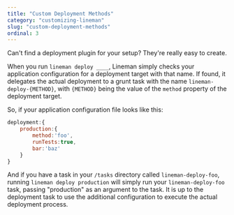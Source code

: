 ```yaml
---
title: "Custom Deployment Methods"
category: "customizing-lineman"
slug: "custom-deployment-methods"
ordinal: 3
---
```


Can't find a deployment plugin for your setup? They're really easy to create.

When you run `lineman deploy ____`, Lineman simply checks your application configuration for a deployment target with that name. If found, it delegates the actual deployment to a grunt task with the name `lineman-deploy-{METHOD}`, with `{METHOD}` being the value of the `method` property of the deployment target.

So, if your application configuration file looks like this:

```javascript
deployment:{
	production:{
		method:'foo',
		runTests:true,
		bar:'baz'
	}
}
```

And if you have a task in your `/tasks` directory called `lineman-deploy-foo`, running `lineman deploy production` will simply run your `lineman-deploy-foo` task, passing "production" as an argument to the task. It is up to the deployment task to use the additional configuration to execute the actual deployment process.
